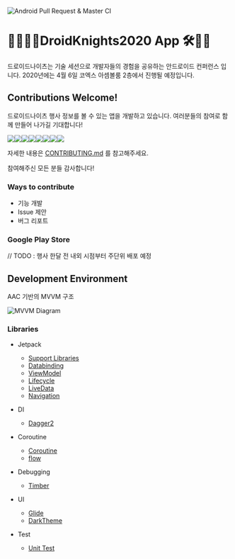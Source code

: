 ![Android Pull Request & Master CI](https://github.com/droidknights/DroidKnights2020_App/workflows/Android%20Pull%20Request%20&%20Master%20CI/badge.svg)

# 👨‍💻👩‍💻DroidKnights2020 App 🛠🔧🔨
드로이드나이츠는 기술 세션으로 개발자들의 경험을 공유하는 안드로이드 컨퍼런스 입니다.
2020년에는 4월 6일 코엑스 아셈볼룸 2층에서 진행될 예정입니다.

## Contributions Welcome!
드로이드나이츠 행사 정보를 볼 수 있는 앱을 개발하고 있습니다. 여러분들의 참여로 함께 만들어 나가길 기대합니다!

[![](https://sourcerer.io/fame/Jiyoung9310/droidknights/DroidKnights2020_App/images/0)](https://sourcerer.io/fame/Jiyoung9310/droidknights/DroidKnights2020_App/links/0)[![](https://sourcerer.io/fame/Jiyoung9310/droidknights/DroidKnights2020_App/images/1)](https://sourcerer.io/fame/Jiyoung9310/droidknights/DroidKnights2020_App/links/1)[![](https://sourcerer.io/fame/Jiyoung9310/droidknights/DroidKnights2020_App/images/2)](https://sourcerer.io/fame/Jiyoung9310/droidknights/DroidKnights2020_App/links/2)[![](https://sourcerer.io/fame/Jiyoung9310/droidknights/DroidKnights2020_App/images/3)](https://sourcerer.io/fame/Jiyoung9310/droidknights/DroidKnights2020_App/links/3)[![](https://sourcerer.io/fame/Jiyoung9310/droidknights/DroidKnights2020_App/images/4)](https://sourcerer.io/fame/Jiyoung9310/droidknights/DroidKnights2020_App/links/4)[![](https://sourcerer.io/fame/Jiyoung9310/droidknights/DroidKnights2020_App/images/5)](https://sourcerer.io/fame/Jiyoung9310/droidknights/DroidKnights2020_App/links/5)[![](https://sourcerer.io/fame/Jiyoung9310/droidknights/DroidKnights2020_App/images/6)](https://sourcerer.io/fame/Jiyoung9310/droidknights/DroidKnights2020_App/links/6)[![](https://sourcerer.io/fame/Jiyoung9310/droidknights/DroidKnights2020_App/images/7)](https://sourcerer.io/fame/Jiyoung9310/droidknights/DroidKnights2020_App/links/7)

자세한 내용은 [CONTRIBUTING.md](CONTRIBUTING.md) 를 참고해주세요.

참여해주신 모든 분들 감사합니다!

### Ways to contribute
- 기능 개발
- Issue 제안
- 버그 리포트

### Google Play Store 
// TODO : 행사 한달 전 내외 시점부터 주단위 배포 예정

## Development Environment
AAC 기반의 MVVM 구조

![MVVM Diagram](https://user-images.githubusercontent.com/7722921/73366038-9c4b8280-42f0-11ea-9ee3-f0f3d71a6c83.png)

### Libraries

- Jetpack
  - [Support Libraries](https://developer.android.com/topic/libraries/support-library/)
  - [Databinding](https://developer.android.com/topic/libraries/data-binding/)
  - [ViewModel](https://developer.android.com/topic/libraries/architecture/viewmodel)
  - [Lifecycle](https://developer.android.com/topic/libraries/architecture/lifecycle)
  - [LiveData](https://developer.android.com/topic/libraries/architecture/livedata)
  - [Navigation](https://developer.android.com/topic/libraries/architecture/navigation/)
  
- DI
  - [Dagger2](https://github.com/google/dagger)

- Coroutine
  - [Coroutine](https://github.com/Kotlin/kotlinx.coroutines)
  - [flow](https://kotlinlang.org/docs/reference/coroutines/flow.html)

- Debugging
  - [Timber](https://github.com/JakeWharton/timber)

- UI
  - [Glide](https://github.com/bumptech/glide)
  - [DarkTheme](https://developer.android.com/guide/topics/ui/look-and-feel/darktheme)
  
- Test
  - [Unit Test](https://developer.android.com/training/testing/unit-testing/local-unit-tests.html?hl=ko)
